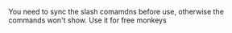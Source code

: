 You need to sync the slash comamdns before use, otherwise the commands won't show.
Use it for free monkeys
